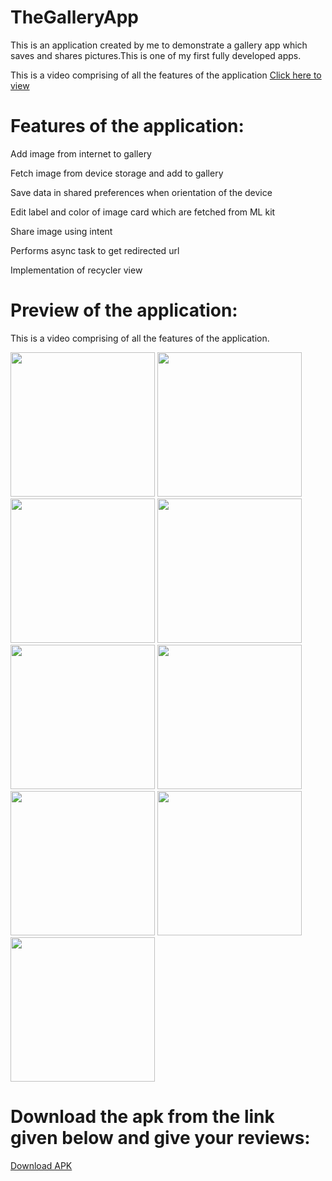 # TheGalleryApp
This is an application created by me to demonstrate a gallery app which saves and shares pictures.This is one of my first fully developed apps.

This is a video comprising of all the features of the application [Click here to view](https://github.com/sarthak5620/TheGalleryApp/blob/master/gallery%20app%20video.mp4?raw=true)

# Features of the application:
Add image from internet to gallery 

Fetch image from device storage and add to gallery

Save data in shared preferences when orientation of the device

Edit label and color of image card which are fetched from ML kit

Share image using intent

Performs async task to get redirected url

Implementation of recycler view

# Preview of the application:

This is a video comprising of all the features of the application.


<img width="231" alt="" src="https://user-images.githubusercontent.com/66621092/120895795-41d8d980-c63c-11eb-8685-467b22dde4be.jpeg">
<img width="231" alt="" src="https://user-images.githubusercontent.com/66621092/120895797-430a0680-c63c-11eb-9377-5637bc6fb0d2.jpeg">
<img width="231" alt="" src="https://user-images.githubusercontent.com/66621092/120895627-7c8e4200-c63b-11eb-8fba-916cbb8032f6.jpeg">
<img width="231" alt="" src="https://user-images.githubusercontent.com/66621092/120895641-9465c600-c63b-11eb-92ba-9ab723de0bee.jpeg">
<img width="231" alt="" src="https://user-images.githubusercontent.com/66621092/120895644-992a7a00-c63b-11eb-844a-a6a7d4af6bd2.jpeg">
<img width="231" alt="" src="https://user-images.githubusercontent.com/66621092/120895634-89ab3100-c63b-11eb-89da-b7794a59def3.jpeg">
<img width="231" alt="" src="https://user-images.githubusercontent.com/66621092/120895647-9a5ba700-c63b-11eb-8fec-48a63eeb4321.jpeg">
<img width="231" alt="" src="https://user-images.githubusercontent.com/66621092/120895650-9c256a80-c63b-11eb-8c4e-d1f09381143c.jpeg">
<img width="231" alt="" src="https://user-images.githubusercontent.com/66621092/120895651-9d569780-c63b-11eb-9b63-0da9034cc864.jpeg">

# Download the apk from the link given below and give your reviews:
[Download APK](https://github.com/sarthak5620/TheGalleryApp/blob/master/app-debug%20(3).apk?raw=true)
